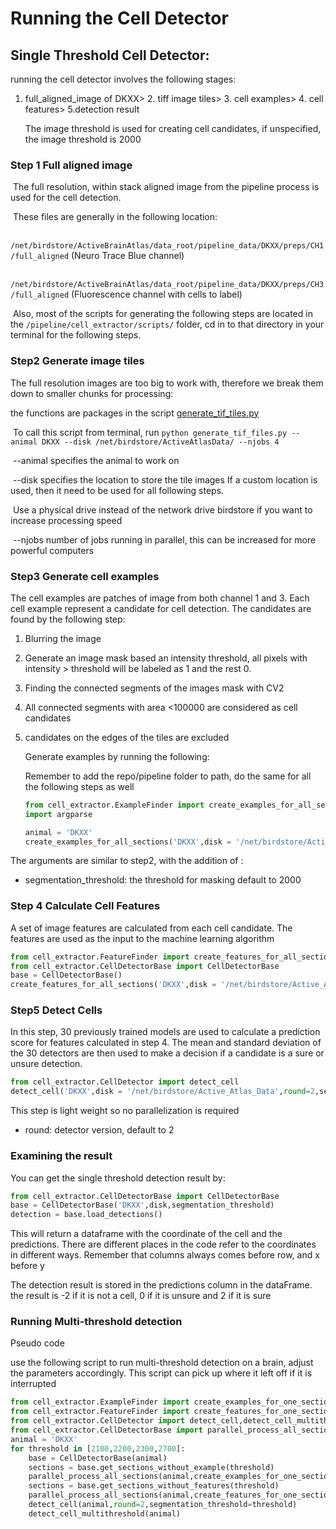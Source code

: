 # Running the Cell Detector

## Single Threshold Cell Detector:

running the cell detector involves the following stages:

1. full_aligned_image of DKXX> 2. tiff image tiles> 3. cell examples> 4. cell features> 5.detection result

   The image threshold is used for creating cell candidates, if unspecified, the image threshold is 2000

### Step 1 Full aligned image

​    The full resolution, within stack aligned image from the pipeline process is used for the cell detection.

​    These files are generally in the following location:

​    `    /net/birdstore/ActiveBrainAtlas/data_root/pipeline_data/DKXX/preps/CH1/full_aligned` (Neuro Trace Blue channel)

​    `/net/birdstore/ActiveBrainAtlas/data_root/pipeline_data/DKXX/preps/CH3/full_aligned` (Fluorescence channel with cells to label)

​    Also, most of the scripts for generating the following steps are located in the `/pipeline/cell_extractor/scripts/` folder, cd in to that directory in your terminal for the following steps.

### Step2 Generate image tiles

The full resolution images are too big to work with, therefore we break them down to smaller chunks for processing:

the functions are packages in the script [generate_tif_tiles.py](https://github.com/ActiveBrainAtlas2/preprocessing-pipeline/blob/master/pipeline/cell_extractor/scripts/generate_tif_tiles.py)

​       To call this script from terminal, run `python generate_tif_files.py --animal DKXX --disk /net/birdstore/ActiveAtlasData/ --njobs 4`

​        --animal specifies the animal to work on

​        --disk specifies the location to store the tile images If a custom location is used, then it need to be used for all following steps.

​        Use a physical drive instead of the network drive birdstore if you want to increase processing speed 

​        --njobs number of jobs running in parallel, this can be increased for more powerful computers

### Step3 Generate cell examples

The cell examples are patches of image from both channel 1 and 3.  Each cell example represent a candidate for cell detection.  The candidates are found by the following step:

1. Blurring the image

2. Generate an image mask based an intensity threshold, all pixels with intensity > threshold will be labeled as 1 and the rest 0.

3. Finding the connected segments of the images mask with CV2

4. All connected segments with area <100000 are considered as cell candidates

5. candidates on the edges of the tiles are excluded

   Generate examples by running the following:

   Remember to add the repo/pipeline folder to path, do the same for all the following steps as well

   ``````python
   from cell_extractor.ExampleFinder import create_examples_for_all_sections 
   import argparse
   
   animal = 'DKXX'
   create_examples_for_all_sections('DKXX',disk = '/net/birdstore/Active_Atlas_Data/', segmentation_threshold=threshold, njobs=7)
   

The arguments are similar to step2, with the addition of :

- segmentation_threshold: the threshold for masking default to 2000

### Step 4 Calculate Cell Features

A set of image features are calculated from each cell candidate.  The features are used as the input to the machine learning algorithm

`````` python
from cell_extractor.FeatureFinder import create_features_for_all_sections 
from cell_extractor.CellDetectorBase import CellDetectorBase
base = CellDetectorBase()
create_features_for_all_sections('DKXX',disk = '/net/birdstore/Active_Atlas_Data/', segmentation_threshold=threshold, njobs=7)

``````

### Step5 Detect Cells

In this step, 30 previously trained models are used to calculate a prediction score for features calculated in step 4.  The mean and standard deviation of the 30 detectors are then used to make a decision if a candidate is a sure or unsure detection.

``````python
from cell_extractor.CellDetector import detect_cell
detect_cell('DKXX',disk = '/net/birdstore/Active_Atlas_Data',round=2,segmentation_threshold=2000)
``````

This step is light weight so no parallelization is required

- round: detector version, default to 2

### Examining the result

You can get the single threshold detection result by:

``````python
from cell_extractor.CellDetectorBase import CellDetectorBase
base = CellDetectorBase('DKXX',disk,segmentation_threshold)
detection = base.load_detections()
``````

This will return a dataframe with the coordinate of the cell and the predictions.  There are different places in the code refer to the coordinates in different ways.  Remember that columns always comes before row, and x before y

The detection result is stored in the predictions column in the dataFrame.  the result is -2 if it is not a cell, 0 if it is unsure and 2 if it is sure

### Running Multi-threshold detection

Pseudo code

use the following script to run multi-threshold detection on a brain, adjust the parameters accordingly.  This script can pick up where it left off if it is interrupted

``````python
from cell_extractor.ExampleFinder import create_examples_for_one_section 
from cell_extractor.FeatureFinder import create_features_for_one_section
from cell_extractor.CellDetector import detect_cell,detect_cell_multithreshold
from cell_extractor.CellDetectorBase import parallel_process_all_sections,CellDetectorBase
animal = 'DKXX'
for threshold in [2100,2200,2300,2700]:
    base = CellDetectorBase(animal)
    sections = base.get_sections_without_example(threshold)
    parallel_process_all_sections(animal,create_examples_for_one_section,disk = '/net/birdstore/Active_Atlas_Data', segmentation_threshold=threshold, sections=sections,njobs=3)
    sections = base.get_sections_without_features(threshold)
    parallel_process_all_sections(animal,create_features_for_one_section,disk = '/net/birdstore/Active_Atlas_Data', segmentation_threshold=threshold,sections=sections,njobs=3)
    detect_cell(animal,round=2,segmentation_threshold=threshold)
    detect_cell_multithreshold(animal)
``````

